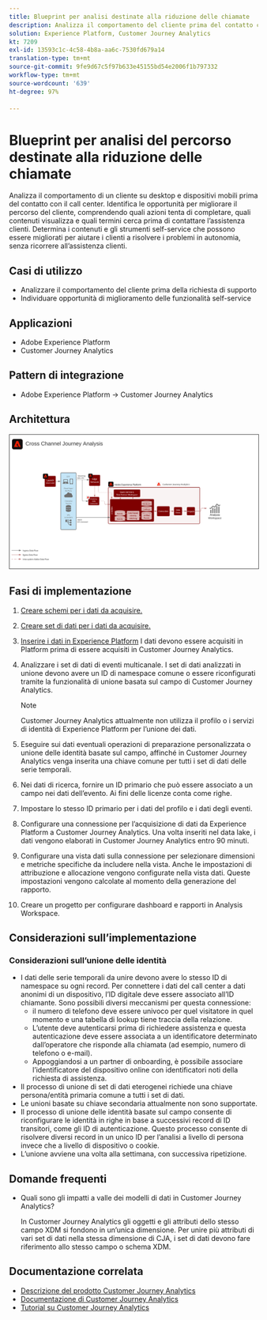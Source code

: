 ```yaml
---
title: Blueprint per analisi destinate alla riduzione delle chiamate
description: Analizza il comportamento del cliente prima del contatto con il call center.
solution: Experience Platform, Customer Journey Analytics
kt: 7209
exl-id: 13593c1c-4c58-4b8a-aa6c-7530fd679a14
translation-type: tm+mt
source-git-commit: 9fe9d67c5f97b633e45155bd54e2006f1b797332
workflow-type: tm+mt
source-wordcount: '639'
ht-degree: 97%

---
```


# Blueprint per analisi del percorso destinate alla riduzione delle chiamate

Analizza il comportamento di un cliente su desktop e dispositivi mobili prima del contatto con il call center. Identifica le opportunità per migliorare il percorso del cliente, comprendendo quali azioni tenta di completare, quali contenuti visualizza e quali termini cerca prima di contattare l’assistenza clienti. Determina i contenuti e gli strumenti self-service che possono essere migliorati per aiutare i clienti a risolvere i problemi in autonomia, senza ricorrere all’assistenza clienti.

## Casi di utilizzo

* Analizzare il comportamento del cliente prima della richiesta di supporto
* Individuare opportunità di miglioramento delle funzionalità self-service

## Applicazioni

* Adobe Experience Platform
* Customer Journey Analytics

## Pattern di integrazione

* Adobe Experience Platform → Customer Journey Analytics

## Architettura

<img src="assets/CJA.svg" alt="Architettura di riferimento per il blueprint per Customer Journey Analytics" style="border:1px solid #4a4a4a" />

## Fasi di implementazione

1. [Creare schemi per i dati da acquisire.](https://experienceleague.adobe.com/docs/platform-learn/tutorials/schemas/create-a-schema.html)
1. [Creare set di dati per i dati da acquisire.](https://experienceleague.adobe.com/docs/platform-learn/tutorials/data-ingestion/create-datasets-and-ingest-data.html)
1. [Inserire i dati in Experience Platform](https://experienceleague.adobe.com/?recommended=ExperiencePlatform-D-1-2020.1.dataingestion)
I dati devono essere acquisiti in Platform prima di essere acquisiti in Customer Journey Analytics.
1. Analizzare i set di dati di eventi multicanale. I set di dati analizzati in unione devono avere un ID di namespace comune o essere riconfigurati tramite la funzionalità di unione basata sul campo di Customer Journey Analytics. 

   >[!NOTE]
   >
   >Customer Journey Analytics attualmente non utilizza il profilo o i servizi di identità di Experience Platform per l’unione dei dati.

1. Eseguire sui dati eventuali operazioni di preparazione personalizzata o unione delle identità basate sul campo, affinché in Customer Journey Analytics venga inserita una chiave comune per tutti i set di dati delle serie temporali.
1. Nei dati di ricerca, fornire un ID primario che può essere associato a un campo nei dati dell’evento. Ai fini delle licenze conta come righe.
1. Impostare lo stesso ID primario per i dati del profilo e i dati degli eventi.
1. Configurare una connessione per l’acquisizione di dati da Experience Platform a Customer Journey Analytics. Una volta inseriti nel data lake, i dati vengono elaborati in Customer Journey Analytics entro 90 minuti.
1. Configurare una vista dati sulla connessione per selezionare dimensioni e metriche specifiche da includere nella vista. Anche le impostazioni di attribuzione e allocazione vengono configurate nella vista dati. Queste impostazioni vengono calcolate al momento della generazione del rapporto.
1. Creare un progetto per configurare dashboard e rapporti in Analysis Workspace.

## Considerazioni sull’implementazione

### Considerazioni sull’unione delle identità

* I dati delle serie temporali da unire devono avere lo stesso ID di namespace su ogni record. Per connettere i dati del call center a dati anonimi di un dispositivo, l’ID digitale deve essere associato all’ID chiamante. Sono possibili diversi meccanismi per questa connessione:
   * il numero di telefono deve essere univoco per quel visitatore in quel momento e una tabella di lookup tiene traccia della relazione.
   * L’utente deve autenticarsi prima di richiedere assistenza e questa autenticazione deve essere associata a un identificatore determinato dall’operatore che risponde alla chiamata (ad esempio, numero di telefono o e-mail).
   * Appoggiandosi a un partner di onboarding, è possibile associare l’identificatore del dispositivo online con identificatori noti della richiesta di assistenza.
* Il processo di unione di set di dati eterogenei richiede una chiave persona/entità primaria comune a tutti i set di dati.
* Le unioni basate su chiave secondaria attualmente non sono supportate.
* Il processo di unione delle identità basate sul campo consente di riconfigurare le identità in righe in base a successivi record di ID transitori, come gli ID di autenticazione. Questo processo consente di risolvere diversi record in un unico ID per l’analisi a livello di persona invece che a livello di dispositivo o cookie.
* L’unione avviene una volta alla settimana, con successiva ripetizione.

## Domande frequenti

* Quali sono gli impatti a valle dei modelli di dati in Customer Journey Analytics?

   In Customer Journey Analytics gli oggetti e gli attributi dello stesso campo XDM si fondono in un’unica dimensione. Per unire più attributi di vari set di dati nella stessa dimensione di CJA, i set di dati devono fare riferimento allo stesso campo o schema XDM.

## Documentazione correlata

* [Descrizione del prodotto Customer Journey Analytics](https://helpx.adobe.com/it/legal/product-descriptions/customer-journey-analytics.html)
* [Documentazione di Customer Journey Analytics](https://experienceleague.adobe.com/docs/customer-journey-analytics.html?lang=it)
* [Tutorial su Customer Journey Analytics](https://experienceleague.adobe.com/docs/customer-journey-analytics-learn/tutorials/overview.html?lang=it)
